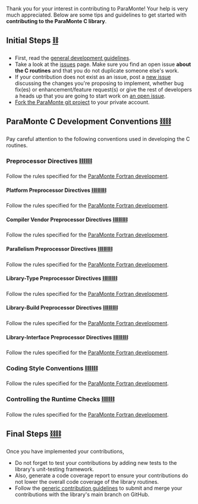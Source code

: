 
Thank you for your interest in contributing to ParaMonte! Your help is very much appreciated. 
Below are some tips and guidelines to get started with **contributing to the ParaMonte C library**.  

## Initial Steps [⛓](#initial-steps-)

+   First, read the [general development guidelines](../../CONTRIBUTING.md). 
+   Take a look at the [issues](https://github.com/cdslaborg/paramonte/issues) page. 
    Make sure you find an open issue **about the C routines** and that you do not duplicate someone else's work.  
+   If your contribution does not exist as an issue, post a [new issue](https://github.com/cdslaborg/paramonte/issues/new/choose) discussing the changes you're proposing to implement, 
    whether bug fix(es) or enhancement/feature request(s) or give the rest of developers a heads up that you are going to start work on [an open issue](https://github.com/cdslaborg/paramonte/issues).  
+   [Fork the ParaMonte git project](https://help.github.com/articles/fork-a-repo/) to your private account.  

## ParaMonte C Development Conventions [⛓⛓](#paramonte-c-development-conventions-)

Pay careful attention to the following conventions used in developing the C routines.

### Preprocessor Directives [⛓⛓⛓](#preprocessor-directives-)

Follow the rules specified for the [ParaMonte Fortran development](../fortran/CONTRIBUTING.md#preprocessor-directives-).

#### Platform Preprocessor Directives [⛓⛓⛓⛓](#platform-preprocessor-directives-)

Follow the rules specified for the [ParaMonte Fortran development](../fortran/CONTRIBUTING.md#platform-preprocessor-directives-).

#### Compiler Vendor Preprocessor Directives [⛓⛓⛓⛓](#compiler-vendor-preprocessor-directives-)

Follow the rules specified for the [ParaMonte Fortran development](../fortran/CONTRIBUTING.md#compiler-vendor-preprocessor-directives-).

#### Parallelism Preprocessor Directives [⛓⛓⛓⛓](#parallelism-preprocessor-directives-)

Follow the rules specified for the [ParaMonte Fortran development](../fortran/CONTRIBUTING.md#parallelism-preprocessor-directives-).

#### Library-Type Preprocessor Directives [⛓⛓⛓⛓](#library-type-preprocessor-directives-)

Follow the rules specified for the [ParaMonte Fortran development](../fortran/CONTRIBUTING.md#library-type-preprocessor-directives-).

#### Library-Build Preprocessor Directives [⛓⛓⛓⛓](#library-build-preprocessor-directives-)

Follow the rules specified for the [ParaMonte Fortran development](../fortran/CONTRIBUTING.md#library-build-preprocessor-directives-).

#### Library-Interface Preprocessor Directives [⛓⛓⛓⛓](#library-interface-preprocessor-directives-)

Follow the rules specified for the [ParaMonte Fortran development](../fortran/CONTRIBUTING.md#library-interface-preprocessor-directives-).

### Coding Style Conventions [⛓⛓⛓](#coding-style-conventions-)

Follow the rules specified for the [ParaMonte Fortran development](../fortran/CONTRIBUTING.md#coding-style-conventions-).

### Controlling the Runtime Checks [⛓⛓⛓](#controlling-the-runtime-checks-)

Follow the rules specified for the [ParaMonte Fortran development](../fortran/CONTRIBUTING.md#controlling-the-runtime-checks-).

## Final Steps [⛓⛓](#final-steps-)

Once you have implemented your contributions,  

+   Do not forget to test your contributions by adding new tests to the library's unit-testing framework.  
+   Also, generate a code coverage report to ensure your contributions do not lower the overall code coverage of the library routines.  
+   Follow the [generic contribution guidelines](../../CONTRIBUTING.md/#all-contributors) to submit and merge your contributions with the library's main branch on GitHub. 
